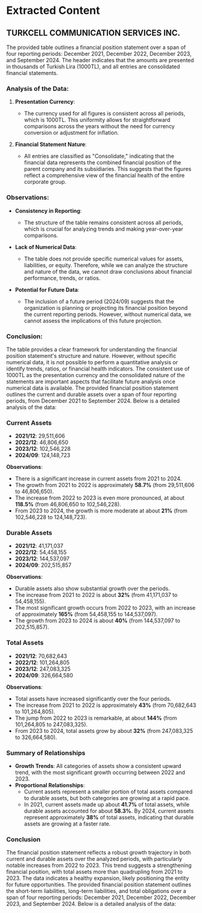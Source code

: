 # Extracted Content

## TURKCELL COMMUNICATION SERVICES INC.

The provided table outlines a financial position statement over a span of four reporting periods: December 2021, December 2022, December 2023, and September 2024. The header indicates that the amounts are presented in thousands of Turkish Lira (1000TL), and all entries are consolidated financial statements.

### Analysis of the Data:

1. **Presentation Currency**:

   - The currency used for all figures is consistent across all periods, which is 1000TL. This uniformity allows for straightforward comparisons across the years without the need for currency conversion or adjustment for inflation.

2. **Financial Statement Nature**:
   - All entries are classified as "Consolidate," indicating that the financial data represents the combined financial position of the parent company and its subsidiaries. This suggests that the figures reflect a comprehensive view of the financial health of the entire corporate group.

### Observations:

- **Consistency in Reporting**:

  - The structure of the table remains consistent across all periods, which is crucial for analyzing trends and making year-over-year comparisons.

- **Lack of Numerical Data**:

  - The table does not provide specific numerical values for assets, liabilities, or equity. Therefore, while we can analyze the structure and nature of the data, we cannot draw conclusions about financial performance, trends, or ratios.

- **Potential for Future Data**:
  - The inclusion of a future period (2024/09) suggests that the organization is planning or projecting its financial position beyond the current reporting periods. However, without numerical data, we cannot assess the implications of this future projection.

### Conclusion:

The table provides a clear framework for understanding the financial position statement's structure and nature. However, without specific numerical data, it is not possible to perform a quantitative analysis or identify trends, ratios, or financial health indicators. The consistent use of 1000TL as the presentation currency and the consolidated nature of the statements are important aspects that facilitate future analysis once numerical data is available.
The provided financial position statement outlines the current and durable assets over a span of four reporting periods, from December 2021 to September 2024. Below is a detailed analysis of the data:

### Current Assets

- **2021/12**: 29,511,606
- **2022/12**: 46,806,650
- **2023/12**: 102,546,228
- **2024/09**: 124,148,723

**Observations**:

- There is a significant increase in current assets from 2021 to 2024.
- The growth from 2021 to 2022 is approximately **58.7%** (from 29,511,606 to 46,806,650).
- The increase from 2022 to 2023 is even more pronounced, at about **118.5%** (from 46,806,650 to 102,546,228).
- From 2023 to 2024, the growth is more moderate at about **21%** (from 102,546,228 to 124,148,723).

### Durable Assets

- **2021/12**: 41,171,037
- **2022/12**: 54,458,155
- **2023/12**: 144,537,097
- **2024/09**: 202,515,857

**Observations**:

- Durable assets also show substantial growth over the periods.
- The increase from 2021 to 2022 is about **32%** (from 41,171,037 to 54,458,155).
- The most significant growth occurs from 2022 to 2023, with an increase of approximately **165%** (from 54,458,155 to 144,537,097).
- The growth from 2023 to 2024 is about **40%** (from 144,537,097 to 202,515,857).

### Total Assets

- **2021/12**: 70,682,643
- **2022/12**: 101,264,805
- **2023/12**: 247,083,325
- **2024/09**: 326,664,580

**Observations**:

- Total assets have increased significantly over the four periods.
- The increase from 2021 to 2022 is approximately **43%** (from 70,682,643 to 101,264,805).
- The jump from 2022 to 2023 is remarkable, at about **144%** (from 101,264,805 to 247,083,325).
- From 2023 to 2024, total assets grow by about **32%** (from 247,083,325 to 326,664,580).

### Summary of Relationships

- **Growth Trends**: All categories of assets show a consistent upward trend, with the most significant growth occurring between 2022 and 2023.
- **Proportional Relationships**:
  - Current assets represent a smaller portion of total assets compared to durable assets, but both categories are growing at a rapid pace.
  - In 2021, current assets made up about **41.7%** of total assets, while durable assets accounted for about **58.3%**. By 2024, current assets represent approximately **38%** of total assets, indicating that durable assets are growing at a faster rate.

### Conclusion

The financial position statement reflects a robust growth trajectory in both current and durable assets over the analyzed periods, with particularly notable increases from 2022 to 2023. This trend suggests a strengthening financial position, with total assets more than quadrupling from 2021 to 2023. The data indicates a healthy expansion, likely positioning the entity for future opportunities.
The provided financial position statement outlines the short-term liabilities, long-term liabilities, and total obligations over a span of four reporting periods: December 2021, December 2022, December 2023, and September 2024. Below is a detailed analysis of the data: